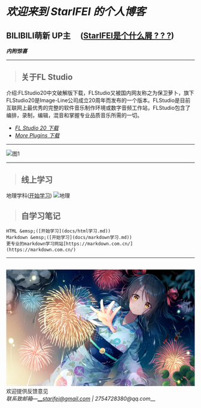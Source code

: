 # _欢迎来到 StarIFEI 的个人博客_<br>
## BILIBILI萌新 UP主 &emsp;([StarIFEI是个什么屑 ? ? ?](docs/aboutme.md))
***内附惊喜***<br>

---

> ## 关于FL Studio<br>
介绍:FLStudio20中文破解版下载，FLStudio又被国内网友称之为保卫萝卜，旗下FLStudio20是Image-Line公司成立20周年而发布的一个版本。FLStudio是目前互联网上最优秀的完整的软件音乐制作环境或数字音频工作站，FLStudio包含了编排，录制，编辑，混音和掌握专业品质音乐所需的一切。  

* _[FL Studio 20 下载](docs/FLStudio.md)_<br>
* _[More Plugins 下载](docs/plugins.md)_<br>

---

![图1](https://img3.vilipix.com/picture/pages/regular/2021/07/09/21/21/92127758_p0_master1200.jpg)

---

> ## 线上学习
地理学科([开始学习](docs/地理学习.md))
![地理](../image/Geo.png)
> ## 自学习笔记
	HTML &emsp;([开始学习](docs/html学习.md))    
	Markdown &emsp;([开始学习](docs/markdown学习.md))    
	更专业的markdown学习网站[https://markdown.com.cn/](https://markdown.com.cn/)   

---

&emsp;&emsp; ![图片2](image/64992682_p0_master1200.jpg)   
欢迎提供反馈意见   
_联系致邮箱—__starifei@gmail.com | 2754728380@qq.com___
